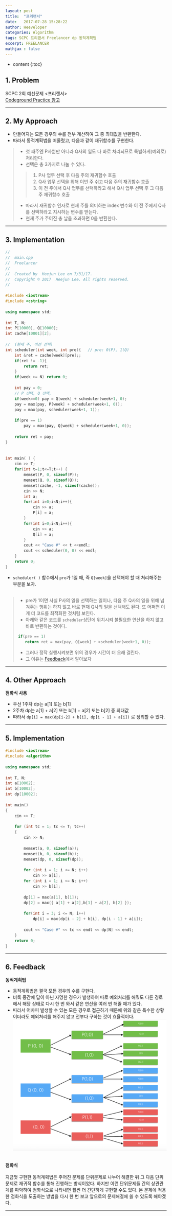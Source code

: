 ```yaml
---
layout: post
title:  "프리랜서"
date:   2017-07-28 15:28:22
author: Heeveloper
categories: Algorithm
tags: SCPC 프리랜서 Freelancer dp 동적계획법
excerpt: FREELANCER
mathjax : false
---
```


* content
{:toc}

## 1. Problem

SCPC 2회 예선문제 <프리랜서> <br>
[Codeground Practice 참고](https://www.codeground.org/)
<br>

---
## 2. My Approach
* 만들어지는 모든 경우의 수를 전부 계산하여 그 중 최대값을 반환한다.
* 따라서 동적계획법을 떠올렸고, 다음과 같이 재귀함수를 구현한다.
> * 첫 째주엔 P사뿐만 아니라 Q사의 일도 다 바로 처리되므로 특별하게(예외로) 처리한다.
> * 선택은 총 3가지로 나눌 수 있다.
> > 1. P사 업무 선택 후 다음 주의 재귀함수 호출
> > 2. Q사 업무 선택을 위해 이번 주 쉬고 다음 주의 재귀함수 호출
> > 3. 이 전 주에서 Q사 업무를 선택하라고 해서 Q사 업무 선택 후 그 다음 주 재귀함수 호출
> * 따라서 재귀함수 인자로 현재 주를 의미하는 index 변수와 이 전 주에서 Q사를 선택하라고 지시하는 변수를 받는다.
> * 현재 주가 주어진 총 날을 초과하면 0을 반환한다.


---
## 3. Implementation

~~~c++
//
//  main.cpp
//  Freelancer
//
//  Created by  Heejun Lee on 7/31/17.
//  Copyright © 2017  Heejun Lee. All rights reserved.
//

#include <iostream>
#include <cstring>

using namespace std;

int T, N;
int P[10000], Q[10000];
int cache[10001][2];

//  (현재 주, 이전 선택)
int scheduler(int week, int pre){   // pre: 0(P), 1(Q)
    int &ret = cache[week][pre];;
    if(ret != -1){
        return ret;
    }
    if(week >= N) return 0;

    int pay = 0;
    // P 선택, Q 선택,
    if(week==0) pay = Q[week] + scheduler(week+1, 0);
    pay = max(pay, P[week] + scheduler(week+1, 0));
    pay = max(pay, scheduler(week+1, 1));

    if(pre == 1)
        pay = max(pay, Q[week] + scheduler(week+1, 0));

    return ret = pay;
}


int main( ) {
    cin >> T;
    for(int t=1;t<=T;t++) {
        memset(P, 0, sizeof(P));
        memset(Q, 0, sizeof(Q));
        memset(cache, -1, sizeof(cache));
        cin >> N;
        int a;
        for(int i=0;i<N;i++){
            cin >> a;
            P[i] = a;
        }
        for(int i=0;i<N;i++){
            cin >> a;
            Q[i] = a;
        }
        cout << "Case #" << t <<endl;
        cout << scheduler(0, 0) << endl;
    }
    return 0;
}
~~~

* `scheduler( )` 함수에서 `pre`가 1일 때, 즉 `Q[week]`을 선택해야 할 때 처리해주는 부분을 보자.<br><br>
> * pre가 1이면 사실 P사의 일을 선택하는 일이나, 다음 주 Q사의 일을 위해 넘겨주는 행위는 하지 않고 바로 현재 Q사의 일을 선택해도 된다. 또 어쩌면 이게 더 코드를 최적화한 것처럼 보인다.
> * 아래와 같은 코드를 `scheduler`상단에 위치시켜 불필요한 연산을 하지 않고 바로 반환하는 것이다.
> ~~~c++
> if(pre == 1)
>    return ret = max(pay, Q[week] + >scheduler(week+1, 0));
> ~~~
> * 그러나 정작 실행시켜보면 위의 경우가 시간이 더 오래 걸린다.
> * 그 이유는 [Feedback](https://heeveloper.github.io/2017/07/28/Freelancer/#5-feedback)에서 알아보자

---
## 4. Other Approach
**점화식 사용**
* 우선 1주차 dp는 a[1] 또는 b[1]
* 2주차 dp는 a[1] + a[2] 또는 b[1] + a[2] 또는 b[2] 중 최대값
* 따라서 `dp[i] = max(dp[i-2] + b[i], dp[i - 1] + a[i])` 로 정리할 수 있다.

---
## 5. Implementation

~~~c++
#include <iostream>
#include <algorithm>

using namespace std;

int T, N;
int a[10002];
int b[10002];
int dp[10002];

int main()
{
    cin >> T;

    for (int tc = 1; tc <= T; tc++)
    {
        cin >> N;

        memset(a, 0, sizeof(a));
        memset(b, 0, sizeof(b));
        memset(dp, 0, sizeof(dp));

        for (int i = 1; i <= N; i++)
            cin >> a[i];
        for (int i = 1; i <= N; i++)
            cin >> b[i];

        dp[1] = max(a[1], b[1]);
        dp[2] = max({ a[1] + a[2],b[1] + a[2], b[2] });

        for(int i = 3; i <= N; i++)
            dp[i] = max(dp[i - 2] + b[i], dp[i - 1] + a[i]);

        cout << "Case #" << tc << endl << dp[N] << endl;
    }
    return 0;
}

~~~

---
## 6. Feedback
**동적계획법**
* 동적계획법은 결국 모든 경우의 수를 구한다.
* 비록 중간에 답이 아닌 자명한 경우가 발생하여 따로 예외처리를 해줘도 다른 경로에서 해당 상태로 다시 한 번 와서 같은 연산을 여러 번 해줄 때가 있다.
* 따라서 어차피 발생할 수 있는 모든 경우로 접근하기 때문에 위와 같은 특수한 상황이더라도 예외처리를 해주지 않고 전부다 구하는 것이 효율적이다.
![screenshot](/img/freelancer_graph.png)
<br><br>

**점화식**<br><br>
 지금껏 구현한 동적계획법은 주어진 문제를 단위문제로 나누어 해결한 뒤 그 다음 단위문제로 재귀적 함수를 통해 진행하는 방식이었다.
 하지만 이런 단위문제들 간의 상관관계를 파악하여 점화식으로 나타내면 훨씬 더 간단하게 구현할 수도 있다.
 본 문제에 적용한 점화식을 도출하는 방법을 다시 한 번 보고 앞으로의 문제해결에 쓸 수 있도록 해야겠다.

---
